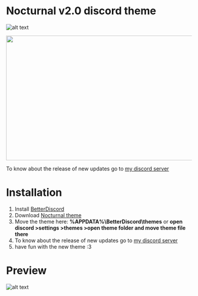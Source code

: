 # Nocturnal v2.0 discord theme
![alt text](https://media1.tenor.com/images/98d4f15453778d94c772f17362a40bb6/tenor.gif?itemid=17858662)

<img src="https://media1.tenor.com/images/98d4f15453778d94c772f17362a40bb6/tenor.gif?itemid=17858662" width="1012" height="337" />

To know about the release of new updates go to [my discord server](https://discord.gg/rN4czz9)
# Installation
1. Install [BetterDiscord](https://betterdiscord.net/)
2. Download [Nocturnal theme](https://github.com/FlashAL/Nocturnal-discord-theme/releases)
3. Move the theme here: **%APPDATA%\BetterDiscord\themes** or **open discord >settings >themes >open theme folder and move theme file there**
4. To know about the release of new updates go to [my discord server](https://discord.gg/rN4czz9)
5. have fun with the new theme :3
# Preview
![alt text](https://i.imgur.com/jYQG0bB.png)
